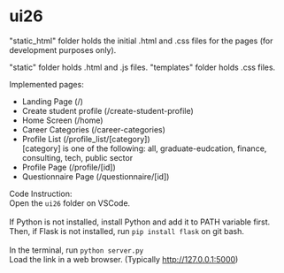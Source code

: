 # ui26

"static_html" folder holds the initial .html and .css files for the pages (for development purposes only).

"static" folder holds .html and .js files.
"templates" folder holds .css files.

Implemented pages:
- Landing Page (/)
- Create student profile (/create-student-profile)
- Home Screen (/home)
- Career Categories (/career-categories)
- Profile List (/profile_list/[category]) </br>
    [category] is one of the following: all, graduate-eudcation, finance, consulting, tech, public sector
- Profile Page (/profile/[id])
- Questionnaire Page (/questionnaire/[id])

Code Instruction:</br>
Open the `ui26` folder on VSCode.</br>
</br>
If Python is not installed, install Python and add it to PATH variable first.</br>
Then, if Flask is not installed, run `pip install flask` on git bash.</br>
</br>
In the terminal, run `python server.py`</br>
Load the link in a web browser. (Typically http://127.0.0.1:5000)